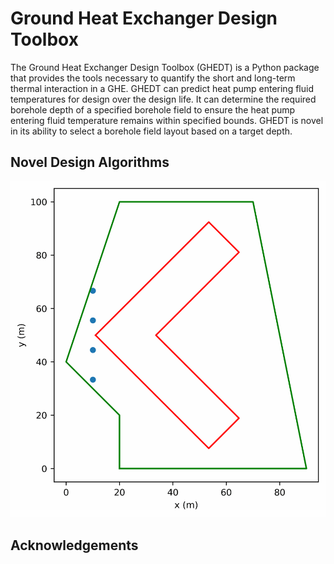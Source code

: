 # Ground Heat Exchanger Design Toolbox

The Ground Heat Exchanger Design Toolbox (GHEDT) is a Python package that 
provides the tools necessary to quantify the short and long-term thermal 
interaction in a GHE. GHEDT can predict heat pump entering fluid temperatures 
for design over the design life. It can determine the required borehole depth 
of a specified borehole field to ensure the heat pump entering fluid temperature 
remains within specified bounds. GHEDT is novel in its ability to select a 
borehole field layout based on a target depth.

## Novel Design Algorithms

![polygonal](Reports/find_bi_alternative_03.gif)

## Acknowledgements
